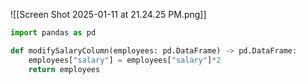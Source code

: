 ![[Screen Shot 2025-01-11 at 21.24.25 PM.png]]

```Python
import pandas as pd

def modifySalaryColumn(employees: pd.DataFrame) -> pd.DataFrame:
    employees["salary"] = employees["salary"]*2
    return employees
```
